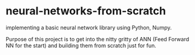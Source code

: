 # neural-networks-from-scratch
implementing a basic neural network library using Python, Numpy.

Purpose of this project is to get into the nitty gritty of ANN (Feed Forward NN for the start) and building them from scratch just for fun.

